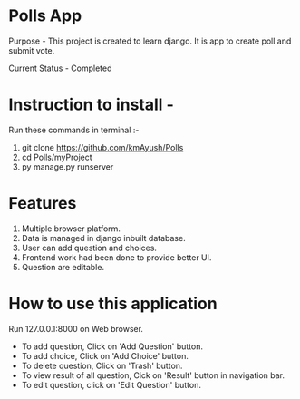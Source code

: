 # Polls App
Purpose - This project is created to learn django.
It is app to create poll and submit vote.

Current Status - Completed
# Instruction to install - 
Run these commands in terminal :-
1. git clone https://github.com/kmAyush/Polls
2. cd Polls/myProject
3. py manage.py runserver

# Features
1. Multiple browser platform.
2. Data is managed in django inbuilt database.
3. User can add question and choices.
4. Frontend work had been done to provide better UI.
5. Question are editable.

# How to use this application
Run 127.0.0.1:8000 on Web browser.

* To add question, Click on 'Add Question' button.
* To add choice, Click on 'Add Choice' button.
* To delete question, Click on 'Trash' button.
* To view result of all question, Cick on 'Result' button in navigation bar.
* To edit question, click on 'Edit Question' button. 
